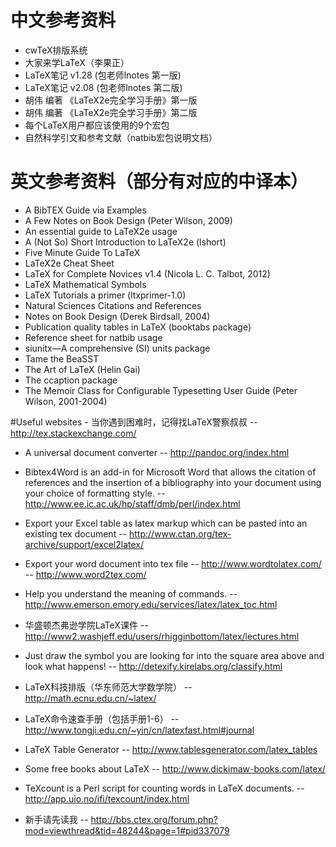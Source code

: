 # 中文参考资料
- cwTeX排版系统
- 大家来学LaTeX（李果正）
- LaTeX笔记 v1.28 (包老师lnotes 第一版)
- LaTeX笔记 v2.08 (包老师lnotes 第二版)
- 胡伟 编著 《LaTeX2e完全学习手册》第一版
- 胡伟 编著 《LaTeX2e完全学习手册》第二版
- 每个LaTeX用户都应该使用的9个宏包
- 自然科学引文和参考文献（natbib宏包说明文档）

# 英文参考资料（部分有对应的中译本） 
- A BibTEX Guide via Examples
- A Few Notes on Book Design (Peter Wilson, 2009)
- An essential guide to LaTeX2e usage
- A (Not So) Short Introduction to LaTeX2e (lshort)
- Five Minute Guide To LaTeX
- LaTeX2e Cheat Sheet
- LaTeX for Complete Novices v1.4 (Nicola L. C. Talbot, 2012)
- LaTeX Mathematical Symbols
- LaTeX Tutorials a primer (ltxprimer-1.0)
- Natural Sciences Citations and References
- Notes on Book Design (Derek Birdsall, 2004)
- Publication quality tables in LaTeX (booktabs package)
- Reference sheet for natbib usage
- siunitx—A comprehensive (SI) units package
- Tame the BeaSST
- The Art of LaTeX (Helin Gai)
- The ccaption package
- The Memoir Class for Configurable Typesetting User Guide (Peter Wilson, 2001-2004)

#Useful websites
﻿- 当你遇到困难时，记得找LaTeX警察叔叔
-- http://tex.stackexchange.com/

- A universal document converter
-- http://pandoc.org/index.html
  
- Bibtex4Word is an add-in for Microsoft Word that allows the citation of references and the insertion of a bibliography into your document using your choice of formatting style.
-- http://www.ee.ic.ac.uk/hp/staff/dmb/perl/index.html
  
- Export your Excel table as latex markup which can be pasted into an existing tex document
-- http://www.ctan.org/tex-archive/support/excel2latex/
  
- Export your word document into tex file
-- http://www.wordtolatex.com/
-- http://www.word2tex.com/
  
- Help you understand the meaning of commands.
-- http://www.emerson.emory.edu/services/latex/latex_toc.html
  
- 华盛顿杰弗逊学院LaTeX课件
-- http://www2.washjeff.edu/users/rhigginbottom/latex/lectures.html
  
- Just draw the symbol you are looking for into the square area above and look what happens!
-- http://detexify.kirelabs.org/classify.html

- LaTeX科技排版（华东师范大学数学院）
-- http://math.ecnu.edu.cn/~latex/
  
- LaTeX命令速查手册（包括手册1-6）
-- http://www.tongji.edu.cn/~yin/cn/latexfast.html#journal
 
- LaTeX Table Generator
-- http://www.tablesgenerator.com/latex_tables
  
- Some free books about LaTeX
-- http://www.dickimaw-books.com/latex/
  
- TeXcount is a Perl script for counting words in LaTeX documents.
--http://app.uio.no/ifi/texcount/index.html
  
- 新手请先读我
-- http://bbs.ctex.org/forum.php?mod=viewthread&tid=48244&page=1#pid337079